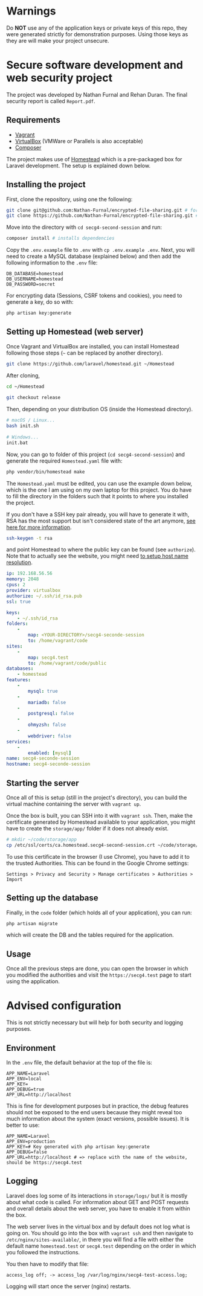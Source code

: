 # Warnings
Do **NOT** use any of the application keys or private keys of this repo, they were generated strictly for demonstration purposes. Using those keys as they are will make your project unsecure.

# Secure software development and web security project

The project was developed by Nathan Furnal and Rehan Duran. The final security
report is called `Report.pdf`.

## Requirements

* [Vagrant](https://www.vagrantup.com/)
* [VirtualBox](https://www.virtualbox.org/) (VMWare or Parallels is also
  acceptable)
* [Composer](https://getcomposer.org/)

The project makes use of [Homestead](https://laravel.com/docs/9.x/homestead)
which is a pre-packaged box for Laravel development. The setup is explained down
below.

## Installing the project

First, clone the repository, using one the following: 

```sh
git clone git@github.com:Nathan-Furnal/encrypted-file-sharing.git # for SSH
git clone https://github.com/Nathan-Furnal/encrypted-file-sharing.git # for HTTPS
```
Move into the directory with `cd secg4-second-session` and run:

```sh
composer install # installs dependencies
```
Copy the `.env.example` file to `.env` with `cp .env.example .env`. Next, you
will need to create a MySQL database (explained below) and then add the following information to
the `.env` file:

```
DB_DATABASE=homestead
DB_USERNAME=homestead
DB_PASSWORD=secret
```

For encrypting data (Sessions, CSRF tokens and cookies), you need to generate a
key, do so with:
```sh
php artisan key:generate
```
## Setting up Homestead (web server)

Once Vagrant and VirtualBox are installed, you can install Homestead following
those steps (`~` can be replaced by another directory).

```sh
git clone https://github.com/laravel/homestead.git ~/Homestead
```
After cloning,
```sh
cd ~/Homestead
 
git checkout release
```
Then, depending on your distribution OS (inside the Homestead directory).

```sh
# macOS / Linux...
bash init.sh
 
# Windows...
init.bat
```
Now, you can go to folder of this project (`cd secg4-second-session`) and
generate the required `Homestead.yaml` file with:

```sh
php vendor/bin/homestead make
```
The `Homestead.yaml` must be edited, you can use the example down below, which
is the one I am using on my own laptop for this project. You do have to fill the
directory in the folders such that it points to where you installed the project.

If you don't have a SSH key pair already, you will have to generate it with,
RSA has the most support but isn't considered state of the art anymore, [see
here for more information](https://www.ssh.com/academy/ssh/keygen).
```sh
ssh-keygen -t rsa
```
and point Homestead to where the public key can be found (see `authorize`). Note
that to actually see the website, you might need [to setup host name
resolution](https://laravel.com/docs/9.x/homestead#hostname-resolution).

```yaml
ip: 192.168.56.56
memory: 2048
cpus: 2
provider: virtualbox
authorize: ~/.ssh/id_rsa.pub
ssl: true

keys:
    - ~/.ssh/id_rsa
folders:
    -
        map: <YOUR-DIRECTORY>/secg4-seconde-session
        to: /home/vagrant/code
sites:
    -
        map: secg4.test
        to: /home/vagrant/code/public
databases:
    - homestead
features:
    -
        mysql: true
    -
        mariadb: false
    -
        postgresql: false
    -
        ohmyzsh: false
    -
        webdriver: false
services:
    -
        enabled: [mysql]
name: secg4-seconde-session
hostname: secg4-seconde-session
```
## Starting the server

Once all of this is setup (still in the project's directory), you can build the
virtual machine containing the server with `vagrant up`.

Once the box is built, you can SSH into it with `vagrant ssh`. Then, make the
certificate generated by Homestead available to your application, you might have
to create the `storage/app/` folder if it does not already exist.
```sh
# mkdir ~/code/storage/app 
cp /etc/ssl/certs/ca.homestead.secg4-second-session.crt ~/code/storage/app/
```

To use this certificate in the browser (I use Chrome), you have to add it to the
trusted Authorities. This can be found in the Google Chrome settings:
```
Settings > Privacy and Security > Manage certificates > Authorities > Import
```

## Setting up the database

Finally, in the `code` folder (which holds all of your application), you can
run: 

```sh
php artisan migrate
```
which will create the DB and the tables required for the application.

## Usage

Once all the previous steps are done, you can open the browser in which you
modified the authorities and visit the `https://secg4.test` page to start using
the application.

# Advised configuration

This is not strictly necessary but will help for both security and logging
purposes.

## Environment

In the `.env` file, the default behavior at the top of the file is: 
```
APP_NAME=Laravel
APP_ENV=local
APP_KEY=
APP_DEBUG=true
APP_URL=http://localhost
```
This is fine for development purposes but in practice, the debug features should
not be exposed to the end users because they might reveal too much information
about the system (exact versions, possible issues). It is better to use:
```
APP_NAME=Laravel
APP_ENV=production
APP_KEY=# Key generated with php artisan key:generate
APP_DEBUG=false
APP_URL=http://localhost # => replace with the name of the website, should be https://secg4.test
```

## Logging

Laravel does log some of its interactions in `storage/logs/` but it is mostly
about what code is called. For information about GET and POST requests and
overall details about the web server, you have to enable it from within the box.

The web server lives in the virtual box and by default does not log what is
going on. You should go into the box with `vagrant ssh` and then navigate to 
`/etc/nginx/sites-available/`, in there you will find a file with either the
default name `homestead.test` or `secg4.test` depending on the order in which
you followed the instructions.

You then have to modify that file:

```
access_log off; -> access_log /var/log/nginx/secg4-test-access.log;
```
Logging will start once the server (nginx) restarts.
